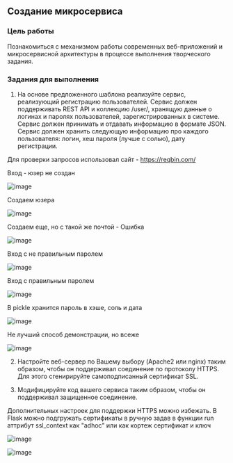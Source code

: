 ## Создание микросервиса

### Цель работы

Познакомиться с механизмом работы современных веб-приложений и микросервисной архитектуры в процессе выполнения творческого задания.

### Задания для выполнения

1. На основе предложенного шаблона реализуйте сервис, реализующий регистрацию пользователей. Сервис должен поддерживать REST API и коллекцию /user/, хранящую данные о логинах и паролях пользователей, зарегистрированных в системе. Сервис должен принимать и отдавать информацию в формате JSON. Сервис должен хранить следующую информацию про каждого пользователя: логин, хеш пароля (лучше с солью), дату регистрации.  

Для проверки запросов использовал сайт - https://reqbin.com/

Вход - юзер не создан

![image](https://user-images.githubusercontent.com/63774400/146039414-7e6aed72-901f-428d-b927-ee68fa086a2d.png)

Создаем юзера

![image](https://user-images.githubusercontent.com/63774400/146039518-ad93e3f8-5029-44b6-8a1a-325b1100a3ea.png)

Создаем еще, но с такой же почтой - Ошибка

![image](https://user-images.githubusercontent.com/63774400/146039611-935fade0-ca7f-483f-8df7-6573c7e64f28.png)

Вход с не правильным паролем

![image](https://user-images.githubusercontent.com/63774400/146039695-21f89b37-cbb7-4dfe-a4d6-546bd922f07c.png)

Вход с правильным паролем

![image](https://user-images.githubusercontent.com/63774400/146039743-c6b28fb6-378b-4094-b9ad-495f9b2dcddd.png)

В pickle хранится пароль в хэше, соль и дата

![image](https://user-images.githubusercontent.com/63774400/146040137-892267e7-30ba-489b-8978-67847c754ea2.png)

Не лучший способ демонстрации, но всеже

![image](https://user-images.githubusercontent.com/63774400/146040685-b4a201b6-1ab1-4271-b4c8-7ee3da223ba6.png)

2. Настройте веб-сервер по Вашему выбору (Apache2 или nginx) таким образом, чтобы он поддерживал соединение по протоколу HTTPS. Для этого сгенирируйте самоподписанный сертификат SSL. 

3. Модифицируйте код вашего сервиса таким образом, чтобы он поддерживал защищенное соединение.

Дополнительных настроек для поддержки HTTPS можно избежать. В Flask можно подгружать сертификаты в ручную задав в функции run аттрибут ssl_context как "adhoc" или как кортеж сертификат и ключ

![image](https://user-images.githubusercontent.com/63774400/146041257-15b56de9-bc79-47e9-bf20-445f379c69dc.png)

![image](https://user-images.githubusercontent.com/63774400/146041284-c28b4c56-360a-46df-813b-c33f5f77e01f.png)
 
